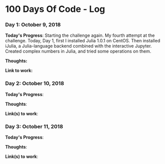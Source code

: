 # 100 Days Of Code - Log

### Day 1: October 9, 2018

**Today's Progress**: Starting the challenge again. My fourth attempt at the challenge. Today, Day 1, first I installed Julia 1.0.1 on CentOS. Then installed iJulia, a Julia-language backend combined with the interactive Jupyter. Created complex numbers in Julia, and tried some operations on them.

**Thoughts:** 

**Link to work:** 

### Day 2: October 10, 2018 

**Today's Progress**: 

**Thoughts**: 

**Link(s) to work**: 

### Day 3: October 11, 2018 

**Today's Progress**:

**Thoughts**: 

**Link(s) to work**: 
